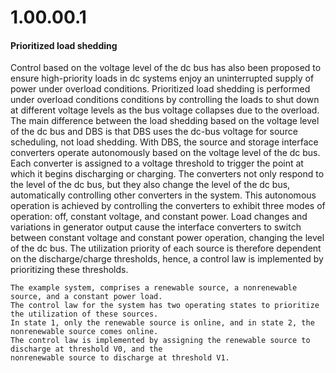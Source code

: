 1.00.00.1
================
#### Prioritized load shedding 

Control based on the voltage level of the dc bus has also been proposed to ensure high-priority loads in dc systems enjoy an uninterrupted supply of power under overload conditions.
Prioritized load shedding is performed under overload conditions
conditions by controlling the loads to shut down at different voltage levels as the bus voltage collapses due to the overload. The main
difference between the load shedding based on the voltage level of the dc bus and DBS is that DBS uses the dc-bus voltage for
source scheduling, not load shedding. With DBS, the source and storage interface converters operate autonomously based
on the voltage level of the dc bus. Each converter is assigned to a voltage threshold to trigger the point at which it begins
discharging or charging.
The converters not only respond to the level of the dc bus, but they also change the level of the dc bus, automatically
controlling other converters in the system. This autonomous operation is achieved by controlling the converters to exhibit
three modes of operation: off, constant voltage, and constant power. Load changes and variations in generator output cause
the interface converters to switch between constant voltage and constant power operation, changing the level of the dc bus.
The utilization priority of each source is therefore dependent on the discharge/charge thresholds, hence, a control law is
implemented by prioritizing these thresholds. 

```The use of DBS to schedule interface converters supplying power to a nanogrid, or discharging.
The example system, comprises a renewable source, a nonrenewable source, and a constant power load.
The control law for the system has two operating states to prioritize the utilization of these sources.
In state 1, only the renewable source is online, and in state 2, the nonrenewable source comes online.
The control law is implemented by assigning the renewable source to discharge at threshold V0, and the 
nonrenewable source to discharge at threshold V1.
```
